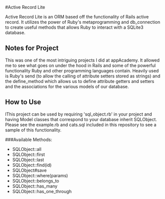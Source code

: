 #Active Record Lite

Active Record Lite is an ORM based off the functionality of Rails active record.  It utilizes the power of Ruby's metaprogramming and db_connection to create useful methods that allows Ruby to interact with a SQLite3 database.

## Notes for Project

This was one of the most intriguing projects I did at appAcademy.  It allowed me to see what goes on under the hood in Rails and some of the powerful functionality Ruby and other programming languages contain. Heavily used is Ruby's send (to allow the calling of attribute setters stored as strings) and the define_method which allows us to define attribute getters and setters and the associations for the various models of our database.

## How to Use

IThis project can be used by requiring 'sql_object.rb' in your project and having Model classes that correspond to your database inherit SQLObject. Please see the example.rb and cats.sql included in this repository to see a sample of this functionality.

###Available Methods:

* SQLObject::all
* SQLObject::first
* SQLObject::last
* SQLObject::find(id)
* SQLObject#save
* SQLObject::where(params)
* SQLObject::belongs_to
* SQLObject::has_many
* SQLObject::has_one_through
